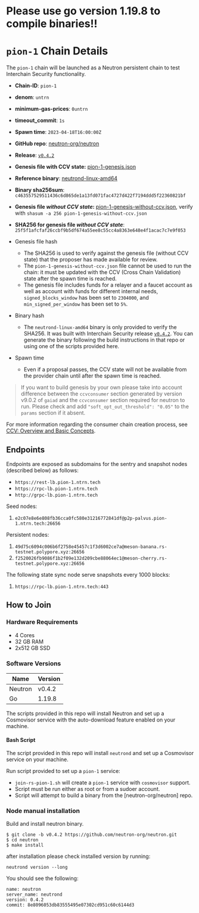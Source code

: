 # Please use go version 1.19.8 to compile binaries!!

# `pion-1` Chain Details

The `pion-1` chain will be launched as a Neutron persistent chain to test Interchain Security functionality.

* **Chain-ID**: `pion-1`
* **denom**: `untrn`
* **minimum-gas-prices**: `0untrn`
* **timeout_commit**: `1s`
* **Spawn time**: `2023-04-18T16:00:00Z`
* **GitHub repo**: [neutron-org/neutron](https://github.com/neutron-org/neutron.git)
* **Release**: [`v0.4.2`](https://github.com/neutron-org/neutron/releases/tag/v0.4.2)
* **Genesis file with CCV state:** [pion-1-genesis.json](pion-1-genesis.json)

* **Reference binary**: [neutrond-linux-amd64](./neutrond-linux-amd64)
* **Binary sha256sum**: `c463557529511436c6d865de1a13fd071fac4727d422f7194ddd5f22360821bf`
* **Genesis file _without CCV state_:** [pion-1-genesis-without-ccv.json](pion-1-genesis-without-ccv.json), verify with `shasum -a 256 pion-1-genesis-without-ccv.json`
* **SHA256 for genesis file _without CCV state_**: `25f5f1afcfaf26ccbf9b5df674a55ee8c55cc4a8363e648e4f1acac7c7e9f053`


* Genesis file hash
  * The SHA256 is used to verify against the genesis file (without CCV state) that the proposer has made available for review.
  * The `pion-1-genesis-without-ccv.json` file cannot be used to run the chain: it must be updated with the CCV (Cross Chain Validation) state after the spawn time is reached.
  * The genesis file includes funds for a relayer and a faucet account as well as account with funds for different internal needs, `signed_blocks_window` has been set to `2304000`, and `min_signed_per_window` has been set to `5%`.
* Binary hash
  * The `neutrond-linux-amd64` binary is only provided to verify the SHA256. It was built with Interchain Security release [`v0.4.2`](https://github.com/neutron-org/neutron/releases/tag/v0.4.2). You can generate the binary following the build instructions in that repo or using one of the scripts provided here.
* Spawn time
  * Even if a proposal passes, the CCV state will not be available from the provider chain until after the spawn time is reached.

> If you want to build genesis by your own please take into account difference between the `ccvconsumer` section generated by version v9.0.2 of `gaiad` and the `ccvconsumer` section required for neutron to run. Please check and add `"soft_opt_out_threshold": "0.05"` to the `params` section if it absent.

For more information regarding the consumer chain creation process, see [CCV: Overview and Basic Concepts](https://github.com/cosmos/ibc/blob/main/spec/app/ics-028-cross-chain-validation/overview_and_basic_concepts.md).

## Endpoints

Endpoints are exposed as subdomains for the sentry and snapshot nodes (described below) as follows:

* `https://rest-lb.pion-1.ntrn.tech`
* `https://rpc-lb.pion-1.ntrn.tech`
* `http://grpc-lb.pion-1.ntrn.tech`

Seed nodes:

1. `e2c07e8e6e808fb36cca0fc580e31216772841df@p2p-palvus.pion-1.ntrn.tech:26656`

Persistent nodes:

1. `49d75c6094c006b6f2758e45457c1f3d6002ce7a@meson-banana.rs-testnet.polypore.xyz:26656`
2. `f2520026fb9086f1b2f09e132d209cbe88064ec1@meson-cherry.rs-testnet.polypore.xyz:26656`

The following state sync node serve snapshots every 1000 blocks:

1. `https://rpc-lb.pion-1.ntrn.tech:443`

## How to Join

### Hardware Requirements

* 4 Cores
* 32 GB RAM
* 2x512 GB SSD

### Software Versions

| Name               | Version  |
|--------------------|----------|
| Neutron            | v0.4.2   |
| Go                 | 1.19.8   |

The scripts provided in this repo will install Neutron and set up a Cosmovisor service with the auto-download feature enabled on your machine.

#### Bash Script

The script provided in this repo will install `neutrond` and set up a Cosmovisor service on your machine. 

Run script provided to set up a `pion-1` service:
* `join-rs-pion-1.sh` will create a `pion-1` service with `cosmovisor` support.
* Script must be run either as root or from a sudoer account.
* Script will attempt to build a binary from the [neutron-org/neutron] repo.

### Node manual installation

Build and install neutron binary. 

```
$ git clone -b v0.4.2 https://github.com/neutron-org/neutron.git
$ cd neutron
$ make install
```

after installation please check installed version by running:

`neutrond version --long`

You should see the following:
```
name: neutron
server_name: neutrond
version: 0.4.2
commit: 8e8096053db83555495e07302cd951c60c6144d3

``` 
